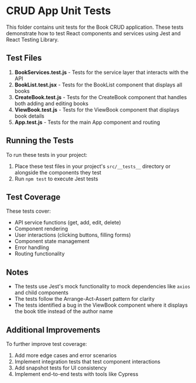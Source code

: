 # CRUD App Unit Tests

This folder contains unit tests for the Book CRUD application. These tests demonstrate how to test React components and services using Jest and React Testing Library.

## Test Files

1. **BookServices.test.js** - Tests for the service layer that interacts with the API
2. **BookList.test.jsx** - Tests for the BookList component that displays all books
3. **CreateBook.test.js** - Tests for the CreateBook component that handles both adding and editing books
4. **ViewBook.test.js** - Tests for the ViewBook component that displays book details
5. **App.test.js** - Tests for the main App component and routing

## Running the Tests

To run these tests in your project:

1. Place these test files in your project's `src/__tests__` directory or alongside the components they test
2. Run `npm test` to execute Jest tests

## Test Coverage

These tests cover:

- API service functions (get, add, edit, delete)
- Component rendering
- User interactions (clicking buttons, filling forms)
- Component state management
- Error handling
- Routing functionality

## Notes

- The tests use Jest's mock functionality to mock dependencies like `axios` and child components
- The tests follow the Arrange-Act-Assert pattern for clarity
- The tests identified a bug in the ViewBook component where it displays the book title instead of the author name

## Additional Improvements

To further improve test coverage:

1. Add more edge cases and error scenarios
2. Implement integration tests that test component interactions
3. Add snapshot tests for UI consistency
4. Implement end-to-end tests with tools like Cypress
